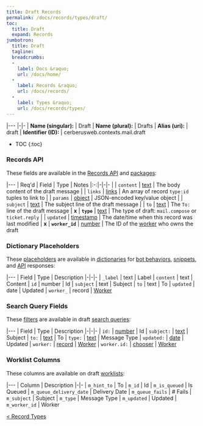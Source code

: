 ```yaml
---
title: Draft Records
permalink: /docs/records/types/draft/
toc:
  title: Draft
  expand: Records
jumbotron:
  title: Draft
  tagline: 
  breadcrumbs:
  -
    label: Docs &raquo;
    url: /docs/home/
  -
    label: Records &raquo;
    url: /docs/records/
  -
    label: Types &raquo;
    url: /docs/records/types/
---
```


|---
|-|-
| **Name (singular):** | Draft
| **Name (plural):** | Drafts
| **Alias (uri):** | draft
| **Identifier (ID):** | cerberusweb.contexts.mail.draft

* TOC
{:toc}

### Records API

These fields are available in the [Records API](/docs/api/endpoints/records/) and [packages](/docs/packages/):

|---
| Req'd | Field | Type | Notes
|:-:|-|-|-
|   | `content` | [text](/docs/records/fields/types/text/) | The body content of the draft message 
|   | `links` | [links](/docs/records/fields/types/links/) | An array of record `type:id` tuples to link to 
|   | `params` | [object](/docs/records/fields/types/object/) | JSON-encoded key/value object 
|   | `subject` | [text](/docs/records/fields/types/text/) | The subject line of the draft message 
|   | `to` | [text](/docs/records/fields/types/text/) | The `To:` line of the draft message 
| **x** | **`type`** | [text](/docs/records/fields/types/text/) | The type of draft: `mail.compose` or `ticket.reply` 
|   | `updated` | [timestamp](/docs/records/fields/types/timestamp/) | The date/time when this record was last modified 
| **x** | **`worker_id`** | [number](/docs/records/fields/types/number/) | The ID of the [worker](/docs/records/types/worker/) who owns the draft 

### Dictionary Placeholders

These [placeholders](/docs/bots/scripting/placeholders/) are available in [dictionaries](/docs/bots/behaviors/dictionaries/) for [bot behaviors](/docs/bots/behaviors/), [snippets](/docs/snippets/), and [API](/docs/api/) responses:

|---
| Field | Type | Description
|-|-|-
| `_label` | text | Label
| `content` | text | Content
| `id` | number | Id
| `subject` | text | Subject
| `to` | text | To
| `updated` | date | Updated
| `worker_` | record | [Worker](/docs/records/types/worker/)
	
### Search Query Fields

These [filters](/docs/search/filters/) are available in draft [search queries](/docs/search/):

|---
| Field | Type | Description
|-|-|-
| `id:` | [number](/docs/search/filters/numbers/) | Id
| `subject:` | [text](/docs/search/filters/text/) | Subject
| `to:` | [text](/docs/search/filters/text/) | To
| `type:` | [text](/docs/search/filters/text/) | Message Type
| `updated:` | [date](/docs/search/filters/dates/) | Updated
| `worker:` | [record](/docs/search/deep-search/) | [Worker](/docs/records/types/worker/)
| `worker.id:` | [chooser](/docs/search/filters/choosers/) | [Worker](/docs/records/types/worker/)
	
### Worklist Columns

These columns are available on draft [worklists](/docs/worklists/):

|---
| Column | Description
|-|-
| `m_hint_to` | To
| `m_id` | Id
| `m_is_queued` | Is Queued
| `m_queue_delivery_date` | Delivery Date
| `m_queue_fails` | # Fails
| `m_subject` | Subject
| `m_type` | Message Type
| `m_updated` | Updated
| `m_worker_id` | Worker

<div class="section-nav">
	<div class="left">
		<a href="/docs/records/types/" class="prev">&lt; Record Types</a>
	</div>
	<div class="right align-right">
	</div>
</div>
<div class="clear"></div>